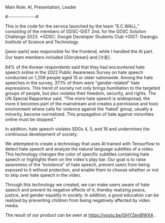 Main Role: AI, Presentation, Leader

#--------------#

This is the code for the service launched by the team "E.C.WALL," consisting of the members of GDSC-GIST 2nd, for the GDSC Solution Challenge 2023. 
*GDSC: Google Developer Students Club
*GIST: Gwangju Institute of Science and Technology

[jwoo-park] was responsible for the frontend, while I handled the AI part. Our team members included [Glorybean] and [수용].

84% of the Korean respondents said that they had encountered hate speech online in the 2022 Public Awareness Survey on hate speech conducted on 1,209 people aged 15 or older nationwide. 
Among the hate speeches in the survey, 37.1% of them were "gender-related" hate expressions. 
This trend of society not only brings humiliation to the targeted groups of people, but also violates their freedom, security, and rights. 
The UN Special Rapporteur said, “The more hate speech is widespread, the more it becomes part of the mainstream and creates a permissive and toxic environment where calls for violence against the ‘hated’ group, 
usually a minority, become normalized. This propagation of hate against minorities online must be stopped.”

In addition, hate speech violates SDGs 4, 5, and 16 and undermines the continuous development of society. 

We attempted to create a technology that uses AI trained with Tensorflow to detect hate speech and analyze the natural language subtitles of a video. 
This technology changes the color of specific subtitles containing hate speech or highlights them on the video's play bar. 
Our goal is to raise awareness of the “existence” of hate speech, prevent users from being exposed to it without protection, and enable them to choose whether or not to skip over hate speech in the video.

Through this technology we created, we can make users aware of hate speech and prevent its negative effects of it, thereby realizing peace, justice, and gender equality in society.
In addition, a good education can be realized by preventing children from being negatively affected by video media.

The result of our product can be seen at https://youtu.be/GHYZen8lWXA .


